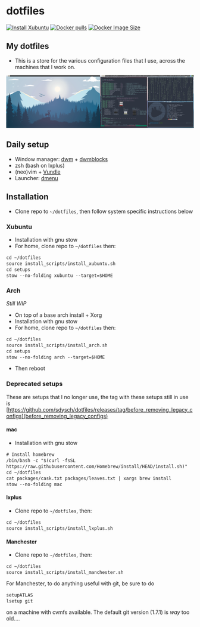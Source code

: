 # dotfiles

[![Install Xubuntu](https://github.com/sdysch/dotfiles/actions/workflows/install_xubuntu.yml/badge.svg)](https://github.com/sdysch/dotfiles/actions/workflows/install_xubuntu.yml)
[![Docker pulls](https://img.shields.io/docker/pulls/sdysch/dotfiles.svg)](https://hub.docker.com/r/sdysch/dotfiles)
[![Docker Image Size](https://img.shields.io/docker/image-size/sdysch/dotfiles/latest)](https://hub.docker.com/r/sdysch/dotfiles/tags?name=latest)

## My dotfiles
 *  This is a store for the various configuration files that I use, across the machines that I work on.

![shell](https://github.com/sdysch/dotfiles/blob/master/figures/screenshot3.png)

## Daily setup
* Window manager: [dwm](https://github.com/sdysch/dwm) + [dwmblocks](https://github.com/sdysch/dwmblocks)
* zsh (bash on lxplus)
* (neo)vim + [Vundle](https://github.com/VundleVim/Vundle.vim)
* Launcher: [dmenu](https://github.com/sdysch/dmenu)

## Installation
* Clone repo to `~/dotfiles`, then follow system specific instructions below
 
### Xubuntu
* Installation with gnu stow
* For home, clone repo to `~/dotfiles` then:
```
cd ~/dotfiles
source install_scripts/install_xubuntu.sh
cd setups
stow --no-folding xubuntu --target=$HOME
```

### Arch
_Still WIP_
* On top of a base arch install + Xorg
* Installation with gnu stow
* For home, clone repo to `~/dotfiles` then:
```
cd ~/dotfiles
source install_scripts/install_arch.sh
cd setups
stow --no-folding arch --target=$HOME
```
* Then reboot

### Deprecated setups
These are setups that I no longer use, the tag with these setups still in use is [https://github.com/sdysch/dotfiles/releases/tag/before_removing_legacy_configs](before_removing_legacy_configs)

#### mac
* Installation with gnu stow
```
# Install homebrew
/bin/bash -c "$(curl -fsSL https://raw.githubusercontent.com/Homebrew/install/HEAD/install.sh)"
cd ~/dotfiles
cat packages/cask.txt packages/leaves.txt | xargs brew install
stow --no-folding mac
```

#### lxplus
* Clone repo to `~/dotfiles`, then:
```
cd ~/dotfiles
source install_scripts/install_lxplus.sh
```

#### Manchester
* Clone repo to `~/dotfiles`, then:
```
cd ~/dotfiles
source install_scripts/install_manchester.sh
```

For Manchester, to do anything useful with git, be sure to do
```
setupATLAS
lsetup git
```
on a machine with cvmfs available. The default git version (1.7.1) is _way_ too old....
